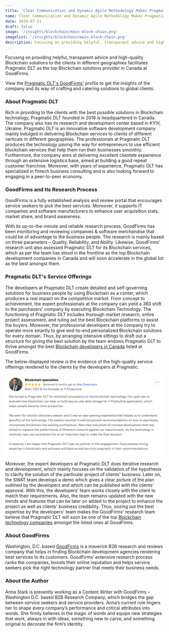 ```yaml
---
title: 'Clear Communication and Dynamic Agile Methodology Makes Pragmatic DLT Stand out Exclusively at GoodFirms'
name: Clear Communication and Dynamic Agile Methodology Makes Pragmatic DLT Stand out Exclusively at GoodFirms
date: 2019-07-21
draft: false
image: '/insights/blockchain/main-block-chain.png'
imagelist: '/insights/blockchain/main-block-chain.png'
description: Focusing on providing helpful, transparent advice and high-quality Blockchain solutions to the clients in different geographies facilitates Pragmatic DLT as the top Blockchain solutions provider in Canada at GoodFirms.
---
```


Focusing on providing helpful, transparent advice and high-quality Blockchain solutions to the clients in different geographies facilitates Pragmatic DLT as the top Blockchain solutions provider in Canada at GoodFirms.

View the [Pragmatic DLT's GoodFirms'](https://www.goodfirms.co/company/pragmatic-dlt-inc/ "Pragmatic DLT's GoodFirms'") profile to get the insights of the company and its way of crafting and catering solutions to global clients.

### About Pragmatic DLT

Rich in providing to the clients with the best possible solutions in Blockchain technology, Pragmatic DLT founded in 2018 is headquartered in Canada. The company also has its research and development center based in KYIV, Ukraine. Pragmatic DLT is an innovative software development company mainly indulged in delivering Blockchain services to clients of different verticals in different geographies. The professionals at Pragmatic DLT produces the technology paving the way for entrepreneurs to use efficient blockchain services that help them run their businesses smoothly. Furthermore, the company aims at delivering excellent clientele experience through an extensive logistics base, aimed at building a good repeat customer franchise. Moreover, with years of experience, Pragmatic DLT has specialized in fintech business consulting and is also looking forward to engaging in a peer-to-peer economy.

### GoodFirms and Its Research Process

GoodFirms is a fully established analysis and review portal that encourages service seekers to pick the best services. Moreover, it supports IT companies and software manufacturers to enhance user acquisition stats, market share, and brand awareness.

With its up-to-the-minute and reliable research process, GoodFirms has been monitoring and reviewing companies & software merchandise that could be of advantage to the business people. The research is mainly based on three parameters – Quality, Reliability, and Ability. Likewise, GoodFirms' research unit also assessed Pragmatic DLT for its Blockchain services, which as per the team has stood in the frontline as the top Blockchain development companies in Canada and will soon accelerate in the global list as the best amongst them.

### Pragmatic DLT's Service Offerings

The developers at Pragmatic DLT create detailed and self-governing solutions for business people by using Blockchain as a center, which produces a real impact on the competitive market. From concept to achievement, the expert professionals at the company can yield a 360 shift to the purchasers' company by executing Blockchain Technology. The functioning of Pragmatic DLT includes thorough market research, entire project assessment, and ruling out the best Blockchain platforms to assist the buyers. Moreover, the professional developers at the company try to operate more smartly to give end-to-end personalized Blockchain solutions for every domain. Thus, by arranging intensive sittings to draft out a structure for giving the best solution by the team endows Pragmatic DLT to thrive amongst the best [Blockchain developers in Canada](https://www.goodfirms.co/directory/country/list-blockchain-technology-companies/canada 'Blockchain developers in Canada') listed at GoodFirms.

The below-displayed review is the evidence of the high-quality service offerings rendered to the clients by the developers at Pragmatic.

![screen](screen-users.png)

Moreover, the expert developers at Pragmatic DLT does iterative research and development, which mainly focuses on the validation of the hypothesis to clarify the solution of the particular project of clients' business. Later on, the SWAT team develops a demo which gives a clear picture of the plan outlined by the developers and which can be published with the clients' approval. With this, the developers' team works closely with the client to match their requirements. Also, the team remains updated with the new trends and features that can be later on added to the project to enhance the project as well as clients' business credibility. Thus, oozing out the best expertise by the developers' team makes the GoodFirms' research team believe that Pragmatic DLT will soon be one of the top [Blockchain technology companies](https://www.goodfirms.co/directory/services/list-blockchain-technology-companies 'Blockchain technology companies') amongst the listed ones at GoodFirms.

### About GoodFirms

Washington, D.C. based [GoodFirms](https://www.goodfirms.co/ 'GoodFirms') is a maverick B2B research and reviews company that helps in finding Blockchain development agencies rendering best services to its customers. GoodFirms’ extensive research process ranks the companies, boosts their online reputation and helps service seekers pick the right technology partner that meets their business needs.

### About the Author

Anna Stark is presently working as a Content Writer with GoodFirms – Washington D.C. based B2B Research Company, which bridges the gap between service seekers and service providers. Anna’s current role lingers her to shape every company’s performance and critical attributes into words. She firmly believes in the magic of words and equips new strategies that work, always in with ideas, something new to carve, and something original to decorate the firm’s identity.
